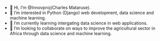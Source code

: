 - 👋 Hi, I’m @Innovproj(Charles Mataruse).
- 👀 I’m interested in Python (Django) web development, data science and machine learning.
- 🌱 I’m currently learning intergating data science in web applications.
- 💞️ I’m looking to collaborate on ways to improve the agricultural sector in Africa through data science and machine learning.

<!---
Innovproj/Innovproj is a ✨ special ✨ repository because its `README.md` (this file) appears on your GitHub profile.
You can click the Preview link to take a look at your changes.
--->
